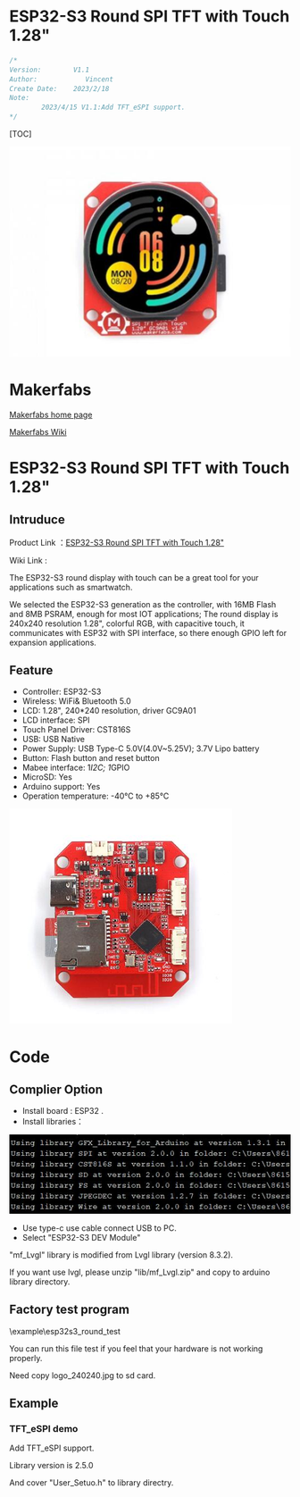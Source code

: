 # ESP32-S3 Round SPI TFT with Touch 1.28"

```c++
/*
Version:        V1.1
Author:            Vincent
Create Date:    2023/2/18
Note:
        2023/4/15 V1.1:Add TFT_eSPI support.
*/
```

[TOC]

![main](md_pic/main.jpg)

# Makerfabs

[Makerfabs home page](https://www.makerfabs.com/)

[Makerfabs Wiki](https://wiki.makerfabs.com/)

# ESP32-S3 Round SPI TFT with Touch 1.28"

## Intruduce

Product Link ：[ESP32-S3 Round SPI TFT with Touch 1.28"](https://www.makerfabs.com/esp32-s3-round-spi-tft-with-touch-1-28-inch.html)

Wiki Link : []()

The ESP32-S3 round display with touch can be a great tool for your applications such as smartwatch.

We selected the ESP32-S3 generation as the controller, with 16MB Flash and 8MB PSRAM, enough for most IOT applications; The round display is 240x240 resolution 1.28", colorful RGB, with capacitive touch, it communicates with ESP32 with SPI interface, so there enough GPIO left for expansion applications.

## Feature

- Controller: ESP32-S3
- Wireless: WiFi& Bluetooth 5.0
- LCD: 1.28", 240*240 resolution, driver GC9A01
- LCD interface: SPI
- Touch Panel Driver: CST816S
- USB: USB Native
- Power Supply: USB Type-C 5.0V(4.0V~5.25V); 3.7V Lipo battery
- Button: Flash button and reset button
- Mabee interface: 1*I2C; 1*GPIO
- MicroSD: Yes
- Arduino support: Yes
- Operation temperature: -40℃ to +85℃

![main](md_pic/back.jpg)

# Code

## Complier Option

- Install board : ESP32 .
- Install libraries：

![library](md_pic/lib.jpg)

- Use type-c use cable connect USB to PC.
- Select "ESP32-S3 DEV Module"

"mf_Lvgl" library is modified from Lvgl library (version 8.3.2). 

If you want use lvgl, please unzip "lib/mf_Lvgl.zip" and copy to arduino library directory.

## Factory test program

\example\esp32s3_round_test

You can run this file test if you feel that your hardware is not working properly. 

Need copy logo_240240.jpg to sd card.



## Example

### TFT_eSPI demo

Add TFT_eSPI support.

Library version is 2.5.0

And cover "User_Setuo.h" to library directry.